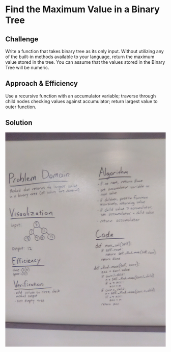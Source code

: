 # Find the Maximum Value in a Binary Tree

## Challenge
Write a function that takes binary tree as its only input. Without utilizing any of the built-in methods available to your language, return the maximum value stored in the tree. You can assume that the values stored in the Binary Tree will be numeric.

## Approach & Efficiency
Use a recursive function with an accumulator variable; traverse through child nodes checking values against accumulator; return largest value to outer function.

## Solution
![whiteboard](assets/milo-cc18-whiteboard.jpg)
